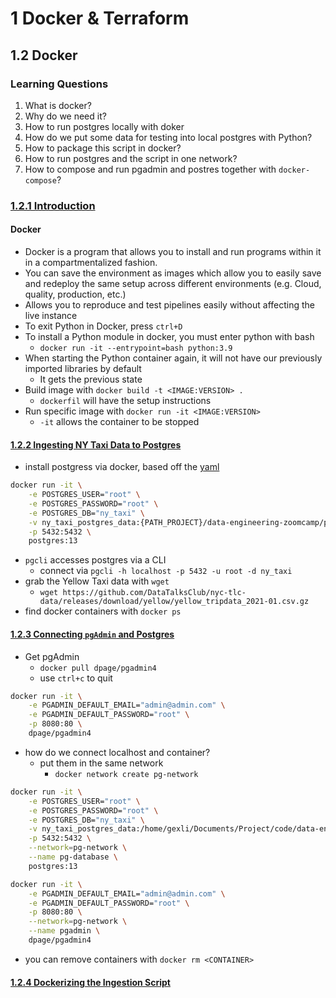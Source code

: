 # 1 Docker & Terraform

## 1.2 Docker

### Learning Questions

1. What is docker?
2. Why do we need it?
3. How to run postgres locally with doker
4. How do we put some data for testing into local postgres with Python?
5. How to package this script in docker?
6. How to run postgres and the script in one network?
7. How to compose and run pgadmin and postres together with `docker-compose`?

### [1.2.1 Introduction](https://www.youtube.com/watch?v=EYNwNlOrpr0&list=PL3MmuxUbc_hJed7dXYoJw8DoCuVHhGEQb&index=5)

#### Docker

-   Docker is a program that allows you to install and run programs within it in a compartmentalized fashion.
-   You can save the environment as images which allow you to easily save and redeploy the same setup across different environments (e.g. Cloud, quality, production, etc.)
-   Allows you to reproduce and test pipelines easily without affecting the live instance
-   To exit Python in Docker, press `ctrl+D`
-   To install a Python module in docker, you must enter python with bash
    -   `docker run -it --entrypoint=bash python:3.9`
-   When starting the Python container again, it will not have our previously imported libraries by default
    -   It gets the previous state
-   Build image with `docker build -t <IMAGE:VERSION> .`
    -   `dockerfil` will have the setup instructions
-   Run specific image with `docker run -it <IMAGE:VERSION>`
    -   `-it` allows the container to be stopped

#### [1.2.2 Ingesting NY Taxi Data to Postgres](https://www.youtube.com/watch?v=2JM-ziJt0WI&list=PL3MmuxUbc_hJed7dXYoJw8DoCuVHhGEQb&index=7)

-   install postgress via docker, based off the [yaml](https://hub.docker.com/_/postgres)

```bash
docker run -it \
    -e POSTGRES_USER="root" \
    -e POSTGRES_PASSWORD="root" \
    -e POSTGRES_DB="ny_taxi" \
    -v ny_taxi_postgres_data:{PATH_PROJECT}/data-engineering-zoomcamp/project/ny_taxi_postgres_data \
    -p 5432:5432 \
    postgres:13
```

-   `pgcli` accesses postgres via a CLI
    -   connect via `pgcli -h localhost -p 5432 -u root -d ny_taxi`
-   grab the Yellow Taxi data with `wget`
    -   `wget https://github.com/DataTalksClub/nyc-tlc-data/releases/download/yellow/yellow_tripdata_2021-01.csv.gz`
-   find docker containers with `docker ps`

#### [1.2.3 Connecting `pgAdmin` and Postgres](https://www.youtube.com/watch?v=hCAIVe9N0ow&list=PL3MmuxUbc_hJed7dXYoJw8DoCuVHhGEQb&index=7)

-   Get pgAdmin
    -   `docker pull dpage/pgadmin4`
    -   use `ctrl+c` to quit

```bash
docker run -it \
    -e PGADMIN_DEFAULT_EMAIL="admin@admin.com" \
    -e PGADMIN_DEFAULT_PASSWORD="root" \
    -p 8080:80 \
    dpage/pgadmin4
```

-   how do we connect localhost and container?
    -   put them in the same network
        -   `docker network create pg-network`

```bash
docker run -it \
    -e POSTGRES_USER="root" \
    -e POSTGRES_PASSWORD="root" \
    -e POSTGRES_DB="ny_taxi" \
    -v ny_taxi_postgres_data:/home/gexli/Documents/Project/code/data-engineering-zoomcamp/project/ny_taxi_postgres_data \
    -p 5432:5432 \
    --network=pg-network \
    --name pg-database \
    postgres:13
```

```bash
docker run -it \
    -e PGADMIN_DEFAULT_EMAIL="admin@admin.com" \
    -e PGADMIN_DEFAULT_PASSWORD="root" \
    -p 8080:80 \
    --network=pg-network \
    --name pgadmin \
    dpage/pgadmin4
```

-   you can remove containers with `docker rm <CONTAINER>`

#### [1.2.4 Dockerizing the Ingestion Script](https://www.youtube.com/watch?v=B1WwATwf-vY&list=PL3MmuxUbc_hJed7dXYoJw8DoCuVHhGEQb&index=8)
